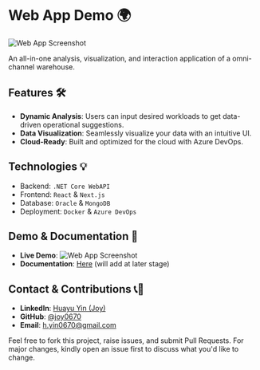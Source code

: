 # Web App Demo 🌍

![Web App Screenshot](https://github.com/joy0670/web-app-demo/issues/1#issue-1876912919) 

An all-in-one analysis, visualization, and interaction application of a omni-channel warehouse.

## Features 🛠️
- **Dynamic Analysis**: Users can input desired workloads to get data-driven operational suggestions.
- **Data Visualization**: Seamlessly visualize your data with an intuitive UI.
- **Cloud-Ready**: Built and optimized for the cloud with Azure DevOps.

## Technologies 💡
- Backend: `.NET Core WebAPI`
- Frontend: `React` & `Next.js`
- Database: `Oracle` & `MongoDB`
- Deployment: `Docker` & `Azure DevOps`


## Demo & Documentation 📖
- **Live Demo**: ![Web App Screenshot](https://github.com/joy0670/web-app-demo/issues/1#issue-1876912919) 
- **Documentation**: [Here](link-to-documentation) (will add at later stage)


## Contact & Contributions 📞🤝

- **LinkedIn**: [Huayu Yin (Joy)](https://www.linkedin.com/in/huayu-joy-yin-3266451b8/) 
- **GitHub**: [@joy0670](https://github.com/joy0670)
- **Email**: h.yin0670@gmail.com

Feel free to fork this project, raise issues, and submit Pull Requests. For major changes, kindly open an issue first to discuss what you'd like to change.
